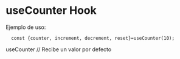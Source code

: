 # useCounter Hook

Ejemplo de uso:

```
  const {counter, increment, decrement, reset}=useCounter(10);
```

useCounter // Recibe un valor por defecto
